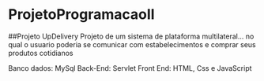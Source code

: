# ProjetoProgramacaoII

##Projeto UpDelivery
Projeto de um sistema de plataforma multilateral... no qual o usuario poderia se comunicar com estabelecimentos e comprar seus produtos cotidianos

Banco dados: MySql
Back-End: Servlet
Front End: HTML, Css e JavaScript
